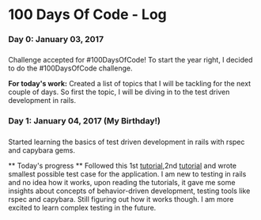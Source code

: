 # 100 Days Of Code - Log

### Day 0: January 03, 2017
##### 

Challenge accepted for #100DaysOfCode! 
To start the year right, I decided to do the #100DaysOfCode challenge.

**For today's work:** Created a list of topics that I will be tackling for the next couple of days.
So first the topic, I will be diving in to the test driven development in rails.

### Day 1: January 04, 2017 (My Birthday!)
#####
Started learning the basics of test driven development in rails with rspec and capybara gems. 

** Today's progress **
Followed this 1st [tutorial](https://semaphoreci.com/community/tutorials/getting-started-with-rspec),2nd [tutorial](https://www.relishapp.com/rspec/rspec-rails/v/3-5/docs/gettingstarted)
and wrote smallest possible test case for the application. I am new to testing in rails and no idea how it works, upon reading the tutorials, it gave me some insights about concepts of behavior-driven development, testing tools like rspec and capybara. Still figuring out how it works though. I am more excited to learn complex testing in the future.  
